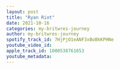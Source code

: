 ```yaml
---
layout: post
title: "Ryan Riot"
date: 2021-10-16
categories: my-britwres-journey
author: my-britwres-journey
spotify_track_id: 7HjPjO1eANF3xBoBkKPHNe
youtube_video_id: 
apple_track_id: 1000538761653
youtube_metadata: 
---
```

